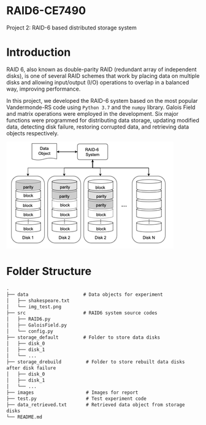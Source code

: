 # RAID6-CE7490

Project 2: RAID-6 based distributed storage system

# Introduction

RAID 6, also known as double-parity RAID (redundant array of independent disks), is one of several RAID schemes that work by placing data on multiple disks and allowing input/output (I/O) operations to overlap in a balanced way, improving performance.

In this project, we developed the RAID-6 system based on the most popular Vandermonde-RS code using ```Python 3.7``` and the ```numpy``` library. Galois Field and matrix operations were employed in the development. Six major functions were programmed for distributing data storage, updating modified data, detecting disk failure, restoring corrupted data, and retrieving data objects respectively.

![](https://github.com/siyue-zhang/RAID6-CE7490/blob/master/images/system.png)

# Folder Structure

```
.
├── data                    # Data objects for experiment
│   ├── shakespeare.txt
│   └── img_test.png
├── src                     # RAID6 system source codes
│   ├── RAID6.py
│   ├── GaloisField.py 
│   └── config.py     
├── storage_default         # Folder to store data disks
│   ├── disk_0
│   ├── disk_1
│   └── ...      
├── storage_drebuild         # Folder to store rebuilt data disks after disk failure
│   ├── disk_0
│   ├── disk_1
│   └── ...  
├── images                   # Images for report
├── test.py                  # Test experiment code
├── data_retrieved.txt       # Retrieved data object from storage disks
└── README.md
```